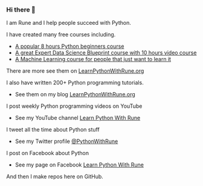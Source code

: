 ### Hi there 👋

I am Rune and I help people succeed with Python.

I have created many free courses including.
- [A popular 8 hours Python beginners course](https://www.learnpythonwithrune.org/learn-python/)
- [A great Expert Data Science Blueprint course with 10 hours video course](https://www.learnpythonwithrune.org/data-science-2/)
- [A Machine Learning course for people that just want to learn it](https://www.learnpythonwithrune.org/machine-learning/)

There are more see them on [LearnPythonWithRune.org](https://www.learnpythonwithrune.org/)

I also have written 200+ Python programming tutorials.
- See them on my blog [LearnPythonWithRune.org](https://www.learnpythonwithrune.org/)

I post weekly Python programming videos on YouTube
- See my YouTube channel [Learn Python With Rune](https://www.youtube.com/c/LearnPythonwithRune)

I tweet all the time about Python stuff
- See my Twitter profile [@PythonWithRune](https://twitter.com/PythonWithRune)

I post on Facebook about Python
- See my page on Facebook [Learn Python With Rune](https://www.facebook.com/learnpythonwithrune)

And then I make repos here on GitHub.
